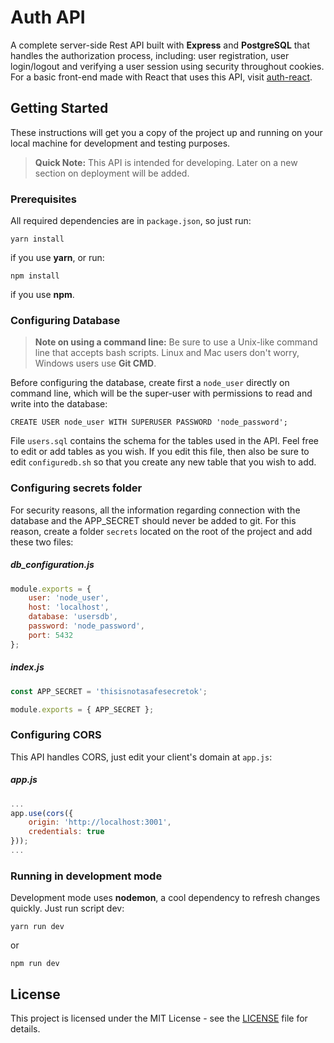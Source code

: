 # Auth API

A complete server-side Rest API built with **Express** and **PostgreSQL** that handles the authorization process, including: user registration, user login/logout and verifying a user session using security throughout cookies. For a basic front-end made with React that uses this API, visit [auth-react](https://github.com/gbrolo/auth-react).

## Getting Started

These instructions will get you a copy of the project up and running on your local machine for development and testing purposes. 

> **Quick Note:** This API is intended for developing. Later on a new section on deployment will be added.

### Prerequisites

All required dependencies are in ```package.json```, so just run:

```
yarn install
```

if you use **yarn**, or run:

```
npm install
```

if you use **npm**.

### Configuring Database
> **Note on using a command line:** Be sure to use a Unix-like command line that accepts bash scripts. Linux and Mac users don't worry, Windows users use **Git CMD**.


Before configuring the database, create first a ```node_user``` directly on command line, which will be the super-user with permissions to read and write into the database:

```
CREATE USER node_user WITH SUPERUSER PASSWORD 'node_password';
```

File ```users.sql``` contains the schema for the tables used in the API. Feel free to edit or add tables as you wish. If you edit this file, then also be sure to edit ```configuredb.sh``` so that you create any
new table that you wish to add.

### Configuring secrets folder
For security reasons, all the information regarding connection with the database and the APP_SECRET should
never be added to git. For this reason, create a folder ```secrets``` located on the root of the project
and add these two files:

##### db_configuration.js
```javascript
module.exports = {
    user: 'node_user',
    host: 'localhost',
    database: 'usersdb',
    password: 'node_password',
    port: 5432
};
```

##### index.js
```javascript
const APP_SECRET = 'thisisnotasafesecretok';

module.exports = { APP_SECRET };
```

### Configuring CORS
This API handles CORS, just edit your client's domain at ```app.js```:

##### app.js
```javascript
...
app.use(cors({
    origin: 'http://localhost:3001',
    credentials: true
}));
...
```


### Running in development mode

Development mode uses **nodemon**, a cool dependency to refresh changes quickly. Just run script dev:

```
yarn run dev
```

or

```
npm run dev
```

## License

This project is licensed under the MIT License - see the [LICENSE](LICENSE) file for details.


